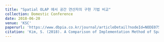 ```yaml
---
title: "Spatial OLAP 에서 공간 연산자의 구현 기법 비교"
collection: Domestic Conference
date: 2018-06-20
venue: 'KSC'
paperurl: 'https://www.dbpia.co.kr/journal/articleDetail?nodeId=NODE07502958'
citation: 'Kim, S. (2018). A Comparison of Implementation Method of Spatial Operator in Spatial OLAP. Korea Korea Computer Congress.'
---
```

